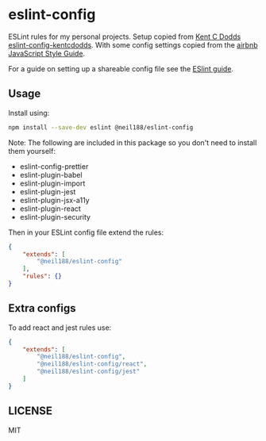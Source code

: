 # eslint-config

ESLint rules for my personal projects.
Setup copied from [Kent C Dodds eslint-config-kentcdodds](https://github.com/kentcdodds/eslint-config-kentcdodds).
With some config settings copied from the [airbnb JavaScript Style Guide](https://github.com/airbnb/javascript).

For a guide on setting up a shareable config file see the [ESlint guide](https://eslint.org/docs/developer-guide/shareable-configs).

## Usage

Install using:

```bash
npm install --save-dev eslint @neil188/eslint-config
```

Note:
The following are included in this package so you don't need to install them yourself:

* eslint-config-prettier
* eslint-plugin-babel
* eslint-plugin-import
* eslint-plugin-jest
* eslint-plugin-jsx-a11y
* eslint-plugin-react
* eslint-plugin-security

Then in your ESLint config file extend the rules:

```json
{
    "extends": [
        "@neil188/eslint-config"
    ],
    "rules": {}
}
```

## Extra configs

To add react and jest rules use:

```json
{
    "extends": [
        "@neil188/eslint-config",
        "@neil188/eslint-config/react",
        "@neil188/eslint-config/jest"
    ]
}
```

## LICENSE

MIT
